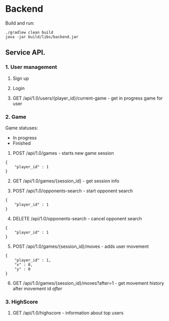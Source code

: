# Backend

Build and run:
```
./gradlew clean build
java -jar build/libs/backend.jar
```

## Service API.

### 1. User management
 
1. Sign up
2. Login

3. GET /api/1.0/users/{player_id}/current-game - get in progress game for user

### 2. Game

Game statuses:
- In progress
- Finished

1. POST /api/1.0/games - starts new game session
```
{
    "player_id" : 1
}
```

2. GET /api/1.0/games/{session_id} - get session info 

3. POST /api/1.0/opponents-search - start opponent search
```
{
    "player_id" : 1
}
```
4. DELETE /api/1.0/opponents-search - cancel opponent search
```
{
    "player_id" : 1
}
```

5. POST /api/1.0/games/{session_id}/moves - adds user movement
```
{   
    "player_id" : 1,
    "x" : 0, 
    "y" : 0 
}
```

6. GET /api/1.0/games/{session_id}/moves?after=1 - get movement history after movement id *after*

### 3. HighScore

1. GET /api/1.0/highscore - information about top users 
